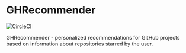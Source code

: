 # GHRecommender

[![CircleCI](https://circleci.com/gh/ghrecommender/ghrecommender-backend.svg?style=svg)](https://circleci.com/gh/ghrecommender/ghrecommender-backend)

GHRecommender - personalized recommendations for GitHub projects based on information about repositories starred by the user.
